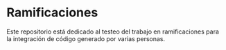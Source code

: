# Ramificaciones

Este repositorio está dedicado al testeo del trabajo en ramificaciones para la integración de código generado por varias personas.
